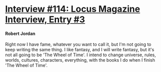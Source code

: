# [Interview #114: Locus Magazine Interview, Entry #3](https://www.theoryland.com/intvmain.php?i=114#3)

#### Robert Jordan

Right now I have fame, whatever you want to call it, but I'm not going to keep writing the same thing. I like fantasy, and I will write fantasy, but it's not all going to be 'The Wheel of Time'. I intend to change universe, rules, worlds, cultures, characters, everything, with the books I do when I finish 'The Wheel of Time'.

